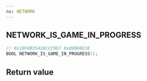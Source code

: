 ```yaml
---
ns: NETWORK
---
```

## NETWORK_IS_GAME_IN_PROGRESS

```c
// 0x10FAB35428CCC9D7 0x09B88E3E
BOOL NETWORK_IS_GAME_IN_PROGRESS();
```


## Return value
